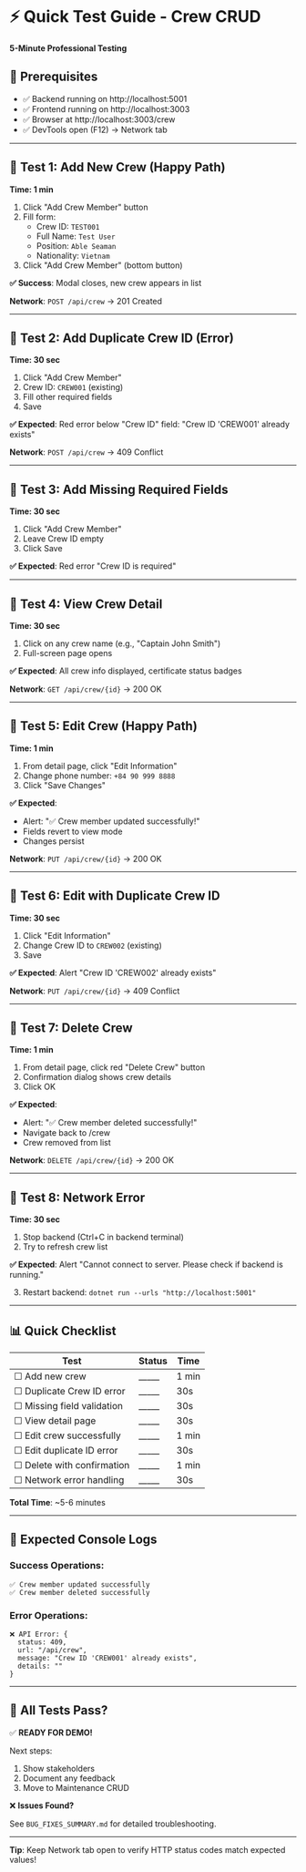 # ⚡ Quick Test Guide - Crew CRUD
**5-Minute Professional Testing**

## 🎯 Prerequisites
- ✅ Backend running on http://localhost:5001
- ✅ Frontend running on http://localhost:3003
- ✅ Browser at http://localhost:3003/crew
- ✅ DevTools open (F12) → Network tab

---

## 🧪 Test 1: Add New Crew (Happy Path)
**Time: 1 min**

1. Click "Add Crew Member" button
2. Fill form:
   - Crew ID: `TEST001`
   - Full Name: `Test User`
   - Position: `Able Seaman`
   - Nationality: `Vietnam`
3. Click "Add Crew Member" (bottom button)

**✅ Success**: Modal closes, new crew appears in list

**Network**: `POST /api/crew` → 201 Created

---

## 🧪 Test 2: Add Duplicate Crew ID (Error)
**Time: 30 sec**

1. Click "Add Crew Member"
2. Crew ID: `CREW001` (existing)
3. Fill other required fields
4. Save

**✅ Expected**: Red error below "Crew ID" field: "Crew ID 'CREW001' already exists"

**Network**: `POST /api/crew` → 409 Conflict

---

## 🧪 Test 3: Add Missing Required Fields
**Time: 30 sec**

1. Click "Add Crew Member"
2. Leave Crew ID empty
3. Click Save

**✅ Expected**: Red error "Crew ID is required"

---

## 🧪 Test 4: View Crew Detail
**Time: 30 sec**

1. Click on any crew name (e.g., "Captain John Smith")
2. Full-screen page opens

**✅ Expected**: All crew info displayed, certificate status badges

**Network**: `GET /api/crew/{id}` → 200 OK

---

## 🧪 Test 5: Edit Crew (Happy Path)
**Time: 1 min**

1. From detail page, click "Edit Information"
2. Change phone number: `+84 90 999 8888`
3. Click "Save Changes"

**✅ Expected**: 
- Alert: "✅ Crew member updated successfully!"
- Fields revert to view mode
- Changes persist

**Network**: `PUT /api/crew/{id}` → 200 OK

---

## 🧪 Test 6: Edit with Duplicate Crew ID
**Time: 30 sec**

1. Click "Edit Information"
2. Change Crew ID to `CREW002` (existing)
3. Save

**✅ Expected**: Alert "Crew ID 'CREW002' already exists"

**Network**: `PUT /api/crew/{id}` → 409 Conflict

---

## 🧪 Test 7: Delete Crew
**Time: 1 min**

1. From detail page, click red "Delete Crew" button
2. Confirmation dialog shows crew details
3. Click OK

**✅ Expected**:
- Alert: "✅ Crew member deleted successfully!"
- Navigate back to /crew
- Crew removed from list

**Network**: `DELETE /api/crew/{id}` → 200 OK

---

## 🧪 Test 8: Network Error
**Time: 30 sec**

1. Stop backend (Ctrl+C in backend terminal)
2. Try to refresh crew list

**✅ Expected**: Alert "Cannot connect to server. Please check if backend is running."

3. Restart backend: `dotnet run --urls "http://localhost:5001"`

---

## 📊 Quick Checklist

| Test | Status | Time |
|------|--------|------|
| ☐ Add new crew | _____ | 1 min |
| ☐ Duplicate Crew ID error | _____ | 30s |
| ☐ Missing field validation | _____ | 30s |
| ☐ View detail page | _____ | 30s |
| ☐ Edit crew successfully | _____ | 1 min |
| ☐ Edit duplicate ID error | _____ | 30s |
| ☐ Delete with confirmation | _____ | 1 min |
| ☐ Network error handling | _____ | 30s |

**Total Time**: ~5-6 minutes

---

## 🐛 Expected Console Logs

### Success Operations:
```
✅ Crew member updated successfully
✅ Crew member deleted successfully
```

### Error Operations:
```
❌ API Error: {
  status: 409,
  url: "/api/crew",
  message: "Crew ID 'CREW001' already exists",
  details: ""
}
```

---

## 🚀 All Tests Pass?

✅ **READY FOR DEMO!**

Next steps:
1. Show stakeholders
2. Document any feedback
3. Move to Maintenance CRUD

❌ **Issues Found?**

See `BUG_FIXES_SUMMARY.md` for detailed troubleshooting.

---

**Tip**: Keep Network tab open to verify HTTP status codes match expected values!
